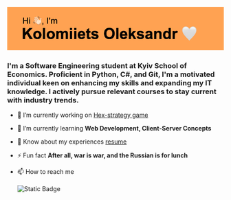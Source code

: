 <p align="center">
  <img src="header.png" alt="Header"">
</p>

<h3>I'm a Software Engineering student at Kyiv School of Economics. Proficient in Python, C#, and Git, I'm a motivated individual keen on enhancing my skills and expanding my IT knowledge. I actively pursue relevant courses to stay current with industry trends.</h2>

- 🔭 I’m currently working on [Hex-strategy game](https://github.com/KolomiietsOleksandr/NoneName-Hex-Game)

- 🌱 I’m currently learning **Web Development, Client-Server Concepts**

- 📄 Know about my experiences [resume](https://media.licdn.com/dms/document/media/D4D2DAQGXlnlMQXqQbg/profile-treasury-document-pdf-analyzed/0/1699286799374?e=1706745600&v=beta&t=yqio4j8uQI0JUUKT2eyNe7eTJeaZ1dDUguMuZ5mwkMo)

- ⚡ Fun fact **After all, war is war, and the Russian is for lunch**

- 📫 How to reach me <br><br>
  ![Static Badge](https://img.shields.io/badge/LinkedIn-%230A66C2?style=flat&logo=linkedin&logoColor=White&labelColor=%230A66C2&link=linkedin.com%2Fin%2Fokolomiietskolomiiets)

